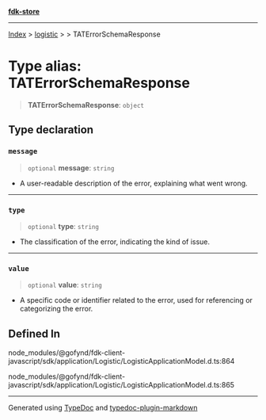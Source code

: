 [**fdk-store**](../../../README.md)
***

[Index](../../../API.md) > [logistic](../../README.md) > [<internal>](../README.md) > TATErrorSchemaResponse

# Type alias: TATErrorSchemaResponse

> **TATErrorSchemaResponse**: `object`

## Type declaration

### `message`

> `optional` **message**: `string`

- A user-readable description of the error,
explaining what went wrong.

***

### `type`

> `optional` **type**: `string`

- The classification of the error, indicating the
kind of issue.

***

### `value`

> `optional` **value**: `string`

- A specific code or identifier related to the
error, used for referencing or categorizing the error.

## Defined In

node\_modules/@gofynd/fdk-client-javascript/sdk/application/Logistic/LogisticApplicationModel.d.ts:864

node\_modules/@gofynd/fdk-client-javascript/sdk/application/Logistic/LogisticApplicationModel.d.ts:865

***
Generated using [TypeDoc](https://typedoc.org/) and [typedoc-plugin-markdown](https://www.npmjs.com/package/typedoc-plugin-markdown)
